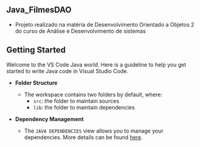 ## Java_FilmesDAO
- Projeto realizado na matéria de Desenvolvimento Orientado a Objetos 2 do curso de Análise e Desenvolvimento de sistemas

## Getting Started
Welcome to the VS Code Java world. Here is a guideline to help you get started to write Java code in Visual Studio Code.
- **Folder Structure**
  - The workspace contains two folders by default, where:
    - `src`: the folder to maintain sources
    - `lib`: the folder to maintain dependencies

- **Dependency Management**
  - The `JAVA DEPENDENCIES` view allows you to manage your dependencies. More details can be found [here](https://github.com/microsoft/vscode-java-pack/blob/master/release-notes/v0.9.0.md#work-with-jar-files-directly).